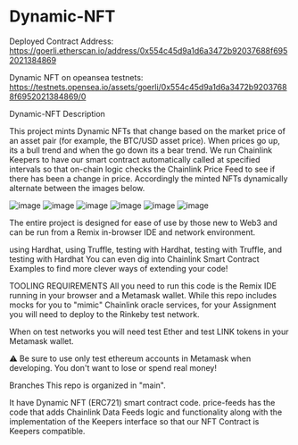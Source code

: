 # Dynamic-NFT

Deployed Contract Address:
https://goerli.etherscan.io/address/0x554c45d9a1d6a3472b92037688f6952021384869
 
 Dynamic NFT on opeansea testnets:
 https://testnets.opensea.io/assets/goerli/0x554c45d9a1d6a3472b92037688f6952021384869/0
 
Dynamic-NFT Description


This project mints Dynamic NFTs that change based on the market price of an asset pair (for example, the BTC/USD asset price). When prices go up, its a bull trend and when the go down its a bear trend. We run Chainlink Keepers to have our smart contract automatically called at specified intervals so that on-chain logic checks the Chainlink Price Feed to see if there has been a change in price. Accordingly the minted NFTs dynamically alternate between the images below.

![image](https://user-images.githubusercontent.com/75687649/198516307-5a09b3f4-09cd-4dab-a75d-a9d775d93dc0.png)
![image](https://user-images.githubusercontent.com/75687649/198516370-1f87c4ee-b75f-4be9-b489-a51ec1d509f7.png)
![image](https://user-images.githubusercontent.com/75687649/198516417-99be191a-0aa6-4bcf-a130-d7b72852700b.png)
![image](https://user-images.githubusercontent.com/75687649/198516460-b2b15483-3b95-407a-aa85-a970a0568234.png)
![image](https://user-images.githubusercontent.com/75687649/198516495-12441e4a-f6ab-47c5-b7a6-2371d1e48349.png)
![image](https://user-images.githubusercontent.com/75687649/198516525-86e51466-77a5-4e9c-85c4-bb1566fd4ed5.png)

     

The entire project is designed for ease of use by those new to Web3 and can be run from a Remix in-browser IDE and network environment.

using Hardhat,
using Truffle,
testing with Hardhat,
testing with Truffle, and
testing with Hardhat
You can even dig into Chainlink Smart Contract Examples to find more clever ways of extending your code!

TOOLING REQUIREMENTS
All you need to run this code is the Remix IDE running in your browser and a Metamask wallet. While this repo includes mocks for you to "mimic" Chainlink oracle services, for your Assignment you will need to deploy to the Rinkeby test network.

When on test networks you will need test Ether and test LINK tokens in your Metamask wallet.

⚠️ Be sure to use only test ethereum accounts in Metamask when developing. You don't want to lose or spend real money!

Branches
This repo is organized in "main". 

  It have Dynamic NFT (ERC721) smart contract code.
price-feeds has the code that adds Chainlink Data Feeds logic and functionality along with the implementation of the Keepers interface so that our NFT Contract is Keepers compatible.


